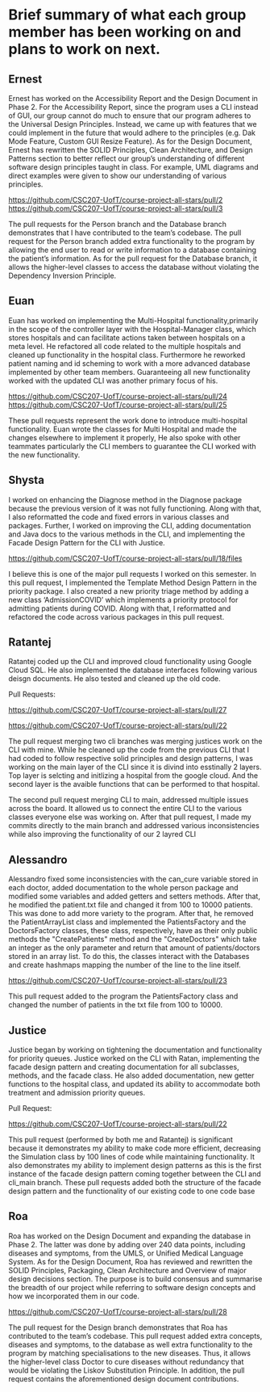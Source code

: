 #  Brief summary of what each group member has been working on and plans to work on next.

## Ernest

Ernest has worked on the Accessibility Report and the Design Document in Phase 2. For the Accessibility Report, since the program uses a CLI instead of GUI, our group cannot do much to ensure that our program adheres to the Universal Design Principles. Instead, we came up with features that we could implement in the future that would adhere to the principles (e.g. Dak Mode Feature, Custom GUI Resize Feature). As for the Design Document, Ernest has rewritten the SOLID Principles, Clean Architecture, and Design Patterns section to better reflect our group’s understanding of different software design principles taught in class. For example, UML diagrams and direct examples were given to show our understanding of various principles.

https://github.com/CSC207-UofT/course-project-all-stars/pull/2
https://github.com/CSC207-UofT/course-project-all-stars/pull/3

The pull requests for the Person branch and the Database branch demonstrates that I have contributed to the team’s codebase. The pull request for the Person branch added extra functionality to the program by allowing the end user to read or write information to a database containing the patient’s information. As for the pull request for the Database branch, it allows the higher-level classes to access the database without violating the Dependency Inversion Principle.

## Euan

Euan has worked on implementing the Multi-Hospital functionality,primarily in the scope of the controller layer with the Hospital-Manager class, which stores hospitals and can facilitate actions taken between hospitals on a meta level. He refactored all code related to the multiple hospitals and cleaned up functionality in the hospital class. Furthermore he reworked patient naming and id scheming to work with a more advanced database implemented by other team members. Guaranteeing all new functionality worked with the updated CLI was another primary focus of his.

https://github.com/CSC207-UofT/course-project-all-stars/pull/24
https://github.com/CSC207-UofT/course-project-all-stars/pull/25

These pull requests represent the work done to introduce multi-hospital functionality. Euan wrote the classes for Multi Hospital and made the changes elsewhere to implement it properly, He also spoke with other teammates particularly the CLI members to guarantee the CLI worked with the new functionality.


## Shysta

I worked on enhancing the Diagnose method in the Diagnose package because the previous version of it was not fully functioning. Along with that, I also reformatted the code and fixed errors in various classes and packages. Further, I worked on improving the CLI, adding documentation and Java docs to the various methods in the CLI, and implementing the Facade Design Pattern for the CLI with Justice.

https://github.com/CSC207-UofT/course-project-all-stars/pull/18/files

I believe this is one of the major pull requests I worked on this semester. In this pull request, I implemented the Template Method Design Pattern in the priority package. I also created a new priority triage method by adding a new class ‘AdmissionCOVID’ which implements a priority protocol for admitting patients during COVID. Along with that, I reformatted and refactored the code across various packages in this pull request.

## Ratantej

Ratantej coded up the CLI and improved cloud functionality using Google Cloud SQL. He also implemented the database interfaces following various deisgn documents. He also tested and cleaned up the old code. 

Pull Requests: 

https://github.com/CSC207-UofT/course-project-all-stars/pull/27

https://github.com/CSC207-UofT/course-project-all-stars/pull/22

The pull request merging two cli branches was merging justices work on the CLI with mine. While he cleaned up the code from the previous CLI that I had coded to follow respective solid principles and design patterns, I was working on the main layer of the CLI since it is divind into esstinally 2 layers. Top layer is selcting and initlizing a hospital from the google cloud. And the second layer is the avaible functions that can be performed to that hospital. 

The second pull request merging CLI to main, addressed multiple issues across the board. It allowed us to connect the entire CLI to the various classes everyone else was working on. After that pull request, I made my commits directly to the main branch and addressed various inconsistencies while also improving the functionality of our 2 layred CLI



## Alessandro

Alessandro fixed some inconsistencies with the can_cure variable stored in each doctor, added documentation to the whole person package and modified some variables and added getters and setters methods. After that, he modified the patient.txt file and changed it from 100 to 10000 patients. This was done to add more variety to the program.
After that, he removed the PatientArrayList class and implemented the PatientsFactory and the DoctorsFactory classes, these class, respectively, have as their only public methods the "CreatePatients" method and the "CreateDoctors" which take an integer as the only parameter and return that amount of patients/doctors stored in an array list.
To do this, the classes interact with the Databases and create hashmaps mapping the number of the line to the line itself.

https://github.com/CSC207-UofT/course-project-all-stars/pull/23

This pull request added to the program the PatientsFactory class and changed the number of patients in the txt file from 100  to 10000.

## Justice

Justice began by working on tightening the documentation and functionality for priority queues. Justice worked on the CLI with Ratan, implementing the facade design pattern and creating documentation for all subclasses, methods, and the facade class. He also added documentation, new getter functions to the hospital class, and updated its ability to accommodate both treatment and admission priority queues.

Pull Request:

https://github.com/CSC207-UofT/course-project-all-stars/pull/22

This pull request (performed by both me and Ratantej) is significant because it demonstrates my ability to make code more efficient, decreasing the Simulation class by 100 lines of code while maintaining functionality. It also demonstrates my ability to implement design patterns as this is the first instance of the facade design pattern coming together between the CLI and cli_main branch. These pull requests added both the structure of the facade design pattern and the functionality of our existing code to one code base


## Roa

Roa has worked on the Design Document and expanding the database in Phase 2.
The latter was done by adding over 240 data points, including diseases and 
symptoms, from the UMLS, or Unified Medical Language System. As for the Design Document, 
Roa has reviewed and rewritten the SOLID Principles, Packaging, Clean Architecture and 
Overview of major design decisions section. 
The purpose is to build consensus and summarise the breadth of our project while referring
to software design concepts and how we incorporated them in our code. 


https://github.com/CSC207-UofT/course-project-all-stars/pull/28

The pull request for the Design branch demonstrates that Roa has contributed to the team’s 
codebase. This pull request added extra concepts, diseases and symptoms, to the database 
as well extra functionality to the program by matching specialisations to the new diseases. 
Thus, it allows the higher-level class Doctor to cure diseases without redundancy that would 
be violating the Liskov Substitution Principle. In addition, the pull request contains the 
aforementioned design document contributions.
